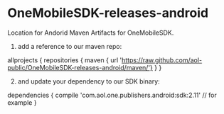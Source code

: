 # OneMobileSDK-releases-android
Location for Andorid Maven Artifacts for OneMobileSDK.

1. add a reference to our maven repo:

allprojects {
    repositories {
        maven { url 'https://raw.github.com/aol-public/OneMobileSDK-releases-android/maven/'}
    }
}

2. and update your dependency to our SDK binary:

dependencies {
    compile 'com.aol.one.publishers.android:sdk:2.11'    // for example
}
